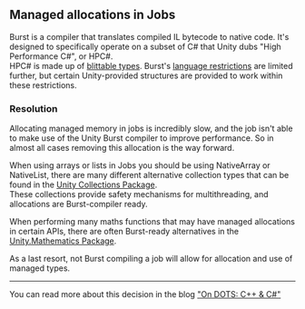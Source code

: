 ## Managed allocations in Jobs

Burst is a compiler that translates compiled IL bytecode to native code. It's designed to specifically operate on a subset of C# that Unity dubs "High Performance C#", or HPC#.  
HPC# is made up of [blittable types](https://docs.microsoft.com/en-us/dotnet/framework/interop/blittable-and-non-blittable-types).
Burst's [language restrictions](https://docs.unity3d.com/Packages/com.unity.burst@latest/index.html?subfolder=/manual/docs/CSharpLanguageSupport_Types.html) are limited further,
but certain Unity-provided structures are provided to work within these restrictions.


### Resolution
Allocating managed memory in jobs is incredibly slow, and the job isn't able to make use of the Unity Burst compiler to improve performance. So in almost all cases removing this allocation is the way forward.  

When using arrays or lists in Jobs you should be using NativeArray or NativeList, there are many different alternative collection types that can be found in the [Unity Collections Package](https://docs.unity3d.com/Packages/com.unity.collections@latest).  
These collections provide safety mechanisms for multithreading, and allocations are Burst-compiler ready.  

When performing many maths functions that may have managed allocations in certain APIs, there are often Burst-ready alternatives in the [Unity.Mathematics Package](https://docs.unity3d.com/Packages/com.unity.mathematics@latest).  

As a last resort, not Burst compiling a job will allow for allocation and use of managed types.  

---  
You can read more about this decision in the blog ["On DOTS: C++ & C#"](https://blog.unity.com/technology/on-dots-c-c)